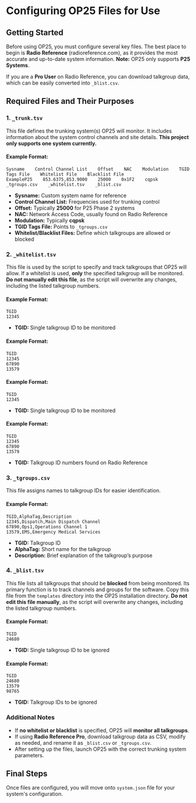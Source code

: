 # Configuring OP25 Files for Use

## Getting Started

Before using OP25, you must configure several key files. The best place to begin is **Radio Reference** (radioreference.com), as it provides the most accurate and up-to-date system information. **Note:** OP25 only supports **P25 Systems**.

If you are a **Pro User** on Radio Reference, you can download talkgroup data, which can be easily converted into `_blist.csv`.

## Required Files and Their Purposes

### 1. `_trunk.tsv`

This file defines the trunking system(s) OP25 will monitor. It includes information about the system control channels and site details. **This project only supports one system currently.**

#### Example Format:

```
Sysname    Control Channel List    Offset    NAC    Modulation    TGID Tags File    Whitelist File    Blacklist File
ExampleP25    853.6375,853.9000    25000    0x1F2    cqpsk    _tgroups.csv    _whitelist.tsv    _blist.csv
```

- **Sysname:** Custom system name for reference
- **Control Channel List:** Frequencies used for trunking control
- **Offset:** Typically **25000** for P25 Phase 2 systems
- **NAC:** Network Access Code, usually found on Radio Reference
- **Modulation:** Typically **cqpsk**
- **TGID Tags File:** Points to `_tgroups.csv`
- **Whitelist/Blacklist Files:** Define which talkgroups are allowed or blocked

### 2. `_whitelist.tsv`
This file is used by the script to specify and track talkgroups that OP25 will allow. If a whitelist is used, **only** the specified talkgroup will be monitored. **Do not manually edit this file**, as the script will overwrite any changes, including the listed talkgroup numbers.

#### Example Format:
```
TGID  
12345  
```

- **TGID:** Single talkgroup ID to be monitored  

#### Example Format:
```
TGID  
12345  
67890  
13579  
```

#### Example Format:

```
TGID
12345
```

- **TGID:** Single talkgroup ID to be monitored

#### Example Format:

```
TGID
12345
67890
13579
```

- **TGID:** Talkgroup ID numbers found on Radio Reference

### 3. `_tgroups.csv`

This file assigns names to talkgroup IDs for easier identification.

#### Example Format:

```
TGID,AlphaTag,Description
12345,Dispatch,Main Dispatch Channel
67890,Ops1,Operations Channel 1
13579,EMS,Emergency Medical Services
```

- **TGID:** Talkgroup ID
- **AlphaTag:** Short name for the talkgroup
- **Description:** Brief explanation of the talkgroup’s purpose

### 4. `_blist.tsv`
This file lists all talkgroups that should be **blocked** from being monitored. Its primary function is to track channels and groups for the software. Copy this file from the `templates` directory into the OP25 installation directory. **Do not edit this file manually**, as the script will overwrite any changes, including the listed talkgroup numbers.

#### Example Format:

```
TGID
24680
```

- **TGID:** Single talkgroup ID to be ignored

#### Example Format:

```
TGID
24680
13579
98765
```

- **TGID:** Talkgroup IDs to be ignored

### Additional Notes

- If **no whitelist or blacklist** is specified, OP25 will **monitor all talkgroups**.
- If using **Radio Reference Pro**, download talkgroup data as CSV, modify as needed, and rename it as `_blist.csv` or `_tgroups.csv`.
- After setting up the files, launch OP25 with the correct trunking system parameters.

## Final Steps

Once files are configured, you will move onto `system.json` file for your system's configuration.
